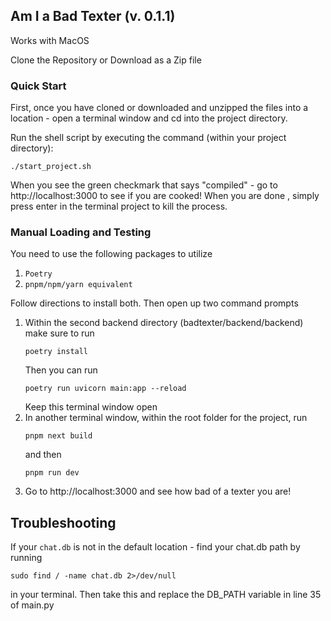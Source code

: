 ## Am I a Bad Texter (v. 0.1.1)
Works with MacOS

Clone the Repository or Download as a Zip file
### Quick Start
First, once you have cloned or downloaded and unzipped the files into a location - open a terminal window and cd into the project directory.

Run the shell script by executing the command (within your project directory):
```
./start_project.sh
```
When you see the green checkmark that says "compiled" - go to http://localhost:3000 to see if you are cooked! When you are done , simply press enter in the terminal project to kill the process.

### Manual Loading and Testing

You need to use the following packages to utilize

1. ```Poetry```
2. ```pnpm/npm/yarn equivalent```

Follow directions to install both. Then open up two command prompts

1. Within the second backend directory (badtexter/backend/backend) make sure to run 
    ```
    poetry install
    ```
    Then you can run 
    ```
    poetry run uvicorn main:app --reload
    ```
    Keep this terminal window open
2. In another terminal window, within the root folder for the project, run 
    ```
    pnpm next build
    ```
    and then 
    ```
    pnpm run dev
    ```
3. Go to http://localhost:3000 and see how bad of a texter you are!


## Troubleshooting

If your `chat.db` is not in the default location - find your chat.db path by running 
```
sudo find / -name chat.db 2>/dev/null
```
in your terminal. Then take this and replace the DB_PATH variable in line 35 of main.py


